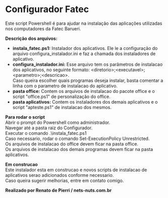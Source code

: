 # Configurador Fatec
Este script Powershell é para ajudar na instalação das aplicações utilizadas nos computadores da Fatec Barueri.

**Descrição dos arquivos:**<br>
- **instala_fatec.ps1:** Instalador dos aplicativos. Ele le a configuração do arquivo configura_instalador.ini e faz a chamada dos instaladores de aplicativo. 
- **configura_instalador.ini:**  Esse arquivo tem os parâmetros de instalacao dos aplicativos, no seguinte formato: \<diretorio\>\;<executavel\>;\<parametro\>;\<descricao\>.  
Caso queira escolher quais programas deseja instalar, basta comentar a linha com o parametro de instalacao do aplicativo.  
- **pasta office:** Contem os arquivos de instalacao do pacote office e o script "office.ps1" de personalização do office.  
- **pasta aplicativos:** Contem os instaladores dos demais aplicativos e o script "apteste.ps1" de instalacao dos mesmos.  

**Para rodar o script**  
Abrir o prompt do Powershell como administrador.  
Navegar até a pasta raiz do Configurador.  
Executar o comando .\instala_fatec.ps1  
Caso necessario, rodar o comando Set-ExecutionPolicy Unrestricted.  
Os arquivos de instalacao do office devem ficar na pasta office.  
Os arquivos de instalacao dos demais programas devem ficar na pasta aplicativos.  

**Em construcao**  
Este instalador esta em construcao e novos scripts de instalacao de aplicativos serao adicionados conforme necessario.  <br>
Caso queira sugerir melhorias, entre em contato comigo.  
  
**Realizado por Renato de Pierri / nets-nuts.com.br**
